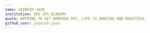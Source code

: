 ```yaml
---
name: JAINISH JAIN
institution: IES-IPS ACADEMY
quote: NOTHING TO GET WORRIED OFF, LIFE IS AMAZING AND BEAUTIFUL 
github_user: jainish-jain
---
```

